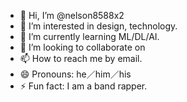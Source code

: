 - 👋 Hi, I’m @nelson8588x2
- 👀 I’m interested in design, technology.
- 🌱 I’m currently learning ML/DL/AI.
- 💞️ I’m looking to collaborate on 
- 📫 How to reach me by email.
- 😄 Pronouns: he／him／his
- ⚡ Fun fact: I am a band rapper.

<!---
nelson8588x2/nelson8588x2 is a ✨ special ✨ repository because its `README.md` (this file) appears on your GitHub profile.
You can click the Preview link to take a look at your changes.
--->
